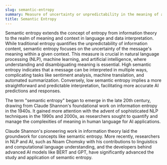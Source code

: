 ```yaml
---
slug: semantic-entropy
summary: Measure of uncertainty or unpredictability in the meaning of a message or data, often considering the context in which the information is used.
title: Semantic Entropy
---
```


Semantic entropy extends the concept of entropy from information theory to the realm of meaning and context in language and data interpretation. While traditional entropy quantifies the unpredictability of information content, semantic entropy focuses on the uncertainty of the message's meaning within a given context. This measure is crucial in natural language processing (NLP), machine learning, and artificial intelligence, where understanding and disambiguating meaning is essential. High semantic entropy indicates that a message can be interpreted in multiple ways, complicating tasks like sentiment analysis, machine translation, and automated summarization. Conversely, low semantic entropy implies a more straightforward and predictable interpretation, facilitating more accurate AI predictions and responses.

The term "semantic entropy" began to emerge in the late 20th century, drawing from Claude Shannon's foundational work on information entropy in the 1940s. It gained more attention with the advent of sophisticated NLP techniques in the 1990s and 2000s, as researchers sought to quantify and manage the complexities of meaning in human language for AI applications.

Claude Shannon's pioneering work in information theory laid the groundwork for concepts like semantic entropy. More recently, researchers in NLP and AI, such as Noam Chomsky with his contributions to linguistics and computational language understanding, and the developers behind advanced AI models like BERT and GPT, have significantly advanced the study and application of semantic entropy.
